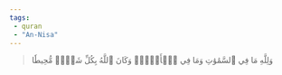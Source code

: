 ```yaml
---
tags: 
 - quran 
 - "An-Nisa"
---
```


> وَلِلَّهِ مَا فِي ٱلسَّمَٰوَٰتِ وَمَا فِي ٱلۡأَرۡضِۚ وَكَانَ ٱللَّهُ بِكُلِّ شَيۡءٖ مُّحِيطٗا
